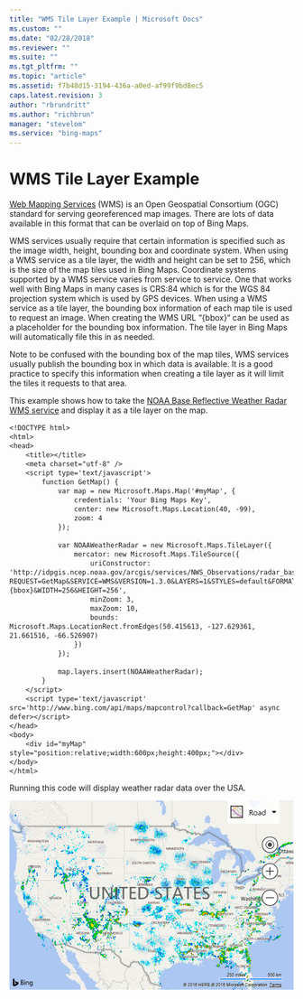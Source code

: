 ```yaml
---
title: "WMS Tile Layer Example | Microsoft Docs"
ms.custom: ""
ms.date: "02/28/2018"
ms.reviewer: ""
ms.suite: ""
ms.tgt_pltfrm: ""
ms.topic: "article"
ms.assetid: f7b48d15-3194-436a-a0ed-af99f9bd8ec5
caps.latest.revision: 3
author: "rbrundritt"
ms.author: "richbrun"
manager: "stevelom"
ms.service: "bing-maps"
---
```

# WMS Tile Layer Example
[Web Mapping Services](https://en.wikipedia.org/wiki/Web_Map_Service) (WMS) is an Open Geospatial Consortium (OGC) standard for serving georeferenced map images. There are lots of data available in this format that can be overlaid on top of Bing Maps. 

WMS services usually require that certain information is specified such as the image width, height, bounding box and coordinate system. When using a WMS service as a tile layer, the width and height can be set to 256, which is the size of the map tiles used in Bing Maps. Coordinate systems supported by a WMS service varies from service to service. One that works well with Bing Maps in many cases is CRS:84 which is for the WGS 84 projection system which is used by GPS devices. 
When using a WMS service as a tile layer, the bounding box information of each map tile is used to request an image. When creating the WMS URL “{bbox}“ can be used as a placeholder for the bounding box information. The tile layer in Bing Maps will automatically file this in as needed. 

Note to be confused with the bounding box of the map tiles, WMS services usually publish the bounding box in which data is available. It is a good practice to specify this information when creating a tile layer as it will limit the tiles it requests to that area. 

This example shows how to take the [NOAA Base Reflective Weather Radar WMS service](http://www.nws.noaa.gov/gis/services.html) and display it as a tile layer on the map. 

```
<!DOCTYPE html>
<html>
<head>
    <title></title>
    <meta charset="utf-8" />
	<script type='text/javascript'>
        function GetMap() {
            var map = new Microsoft.Maps.Map('#myMap', {
                credentials: 'Your Bing Maps Key',
                center: new Microsoft.Maps.Location(40, -99),
                zoom: 4
            });

            var NOAAWeatherRadar = new Microsoft.Maps.TileLayer({
                mercator: new Microsoft.Maps.TileSource({
                    uriConstructor: 'http://idpgis.ncep.noaa.gov/arcgis/services/NWS_Observations/radar_base_reflectivity/MapServer/WmsServer?REQUEST=GetMap&SERVICE=WMS&VERSION=1.3.0&LAYERS=1&STYLES=default&FORMAT=image/png&TRANSPARENT=TRUE&CRS=CRS:84&BBOX={bbox}&WIDTH=256&HEIGHT=256',
                    minZoom: 3,
                    maxZoom: 10,
                    bounds: Microsoft.Maps.LocationRect.fromEdges(50.415613, -127.629361, 21.661516, -66.526907)
                })
            });

            map.layers.insert(NOAAWeatherRadar);
        }
    </script>
    <script type='text/javascript' src='http://www.bing.com/api/maps/mapcontrol?callback=GetMap' async defer></script>
</head>
<body>
    <div id="myMap" style="position:relative;width:600px;height:400px;"></div>
</body>
</html>
```

Running this code will display weather radar data over the USA.

![BMV8_WMSTileLayerExample](../../media/bmv8-wmstilelayerexample.PNG)